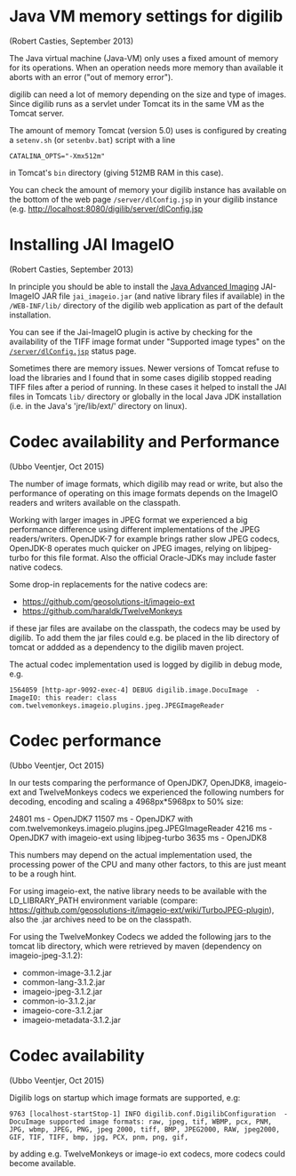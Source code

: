 # Java VM memory settings for digilib

(Robert Casties, September 2013)

The Java virtual machine (Java-VM) only uses a fixed amount of memory for
its operations. When an operation needs more memory than available it aborts
with an error ("out of memory error").

digilib can need a lot of memory depending on the size and type of images.
Since digilib runs as a servlet under Tomcat its in the same VM as the Tomcat
server.

The amount of memory Tomcat (version 5.0) uses is configured by creating a
`setenv.sh` (or `setenbv.bat`) script with a line

    CATALINA_OPTS="-Xmx512m"

in Tomcat's `bin` directory (giving 512MB RAM in this case).

You can check the amount of memory your digilib instance has available on the
bottom of the web page `/server/dlConfig.jsp` in your digilib instance (e.g. 
<http://localhost:8080/digilib/server/dlConfig.jsp>

# Installing JAI ImageIO

(Robert Casties, September 2013)

In principle you should be able to install the 
[Java Advanced Imaging](http://java.sun.com/javase/technologies/desktop/media/jai/) JAI-ImageIO
JAR file `jai_imageio.jar` (and native
library files if available) in the `/WEB-INF/lib/` directory of the
digilib web application as part of the default installation.

You can see if the Jai-ImageIO plugin is active by checking for the 
availability of the TIFF image format under "Supported image types" on the 
[`/server/dlConfig.jsp`](http://localhost:8080/digilib/server/dlConfig.jsp)
status page.

Sometimes there are memory issues. Newer versions of Tomcat refuse to load
the libraries and I found that in some cases digilib stopped reading TIFF files
after a period of running. In these cases it helped to install the JAI files in 
Tomcats `lib/` directory or globally in the local Java JDK
installation (i.e. in the Java's 'jre/lib/ext/' directory on linux).

# Codec availability and Performance

(Ubbo Veentjer, Oct 2015)

The number of image formats, which digilib may read or write, but also the performance of operating on this image formats depends on the ImageIO readers and writers available on the classpath.

Working with larger images in JPEG format we experienced a big performance difference using different implementations of the JPEG readers/writers. OpenJDK-7 for example brings rather slow JPEG codecs, OpenJDK-8 operates much quicker on JPEG images, relying on libjpeg-turbo for this file format. Also the official Oracle-JDKs may include faster native codecs. 

Some drop-in replacements for the native codecs are:

* https://github.com/geosolutions-it/imageio-ext
* https://github.com/haraldk/TwelveMonkeys

if these jar files are availabe on the classpath, the codecs may be used by digilib. To add them the jar files could e.g. be placed in the lib directory of tomcat or addded as a dependency to the digilib maven project.

The actual codec implementation used is logged by digilib in debug mode, e.g.

    1564059 [http-apr-9092-exec-4] DEBUG digilib.image.DocuImage  - ImageIO: this reader: class com.twelvemonkeys.imageio.plugins.jpeg.JPEGImageReader

# Codec performance

(Ubbo Veentjer, Oct 2015)

In our tests comparing the performance of OpenJDK7, OpenJDK8, imageio-ext and TwelveMonkeys codecs we experienced the following numbers for decoding, encoding and scaling a 4968px*5968px to 50% size: 

24801 ms - OpenJDK7
11507 ms - OpenJDK7 with com.twelvemonkeys.imageio.plugins.jpeg.JPEGImageReader
4216 ms - OpenJDK7 with imageio-ext using libjpeg-turbo
3635 ms - OpenJDK8 

This numbers may depend on the actual implementation used, the processing power of the CPU and many other factors, to this are just meant to be a rough hint.

For using imageio-ext, the native library needs to be 
available with the LD_LIBRARY_PATH environment variable (compare: https://github.com/geosolutions-it/imageio-ext/wiki/TurboJPEG-plugin), also the .jar archives need to be on the classpath.

For using the TwelveMonkey Codecs we added the following jars to the tomcat lib directory, which were retrieved by maven (dependency on imageio-jpeg-3.1.2):

* common-image-3.1.2.jar
* common-lang-3.1.2.jar
* imageio-jpeg-3.1.2.jar
* common-io-3.1.2.jar
* imageio-core-3.1.2.jar
* imageio-metadata-3.1.2.jar


# Codec availability

(Ubbo Veentjer, Oct 2015)

Digilib logs on startup which image formats are supported, e.g: 

    9763 [localhost-startStop-1] INFO digilib.conf.DigilibConfiguration  - DocuImage supported image formats: raw, jpeg, tif, WBMP, pcx, PNM, JPG, wbmp, JPEG, PNG, jpeg 2000, tiff, BMP, JPEG2000, RAW, jpeg2000, GIF, TIF, TIFF, bmp, jpg, PCX, pnm, png, gif,

by adding e.g. TwelveMonkeys or image-io ext codecs, more codecs could become available.


